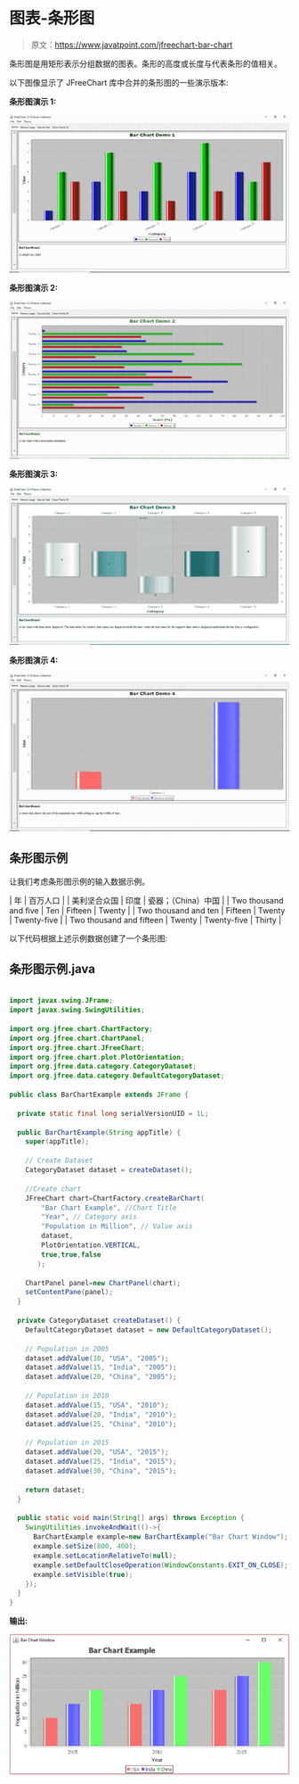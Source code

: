 # 图表-条形图

> 原文：<https://www.javatpoint.com/jfreechart-bar-chart>

条形图是用矩形表示分组数据的图表。条形的高度或长度与代表条形的值相关。

以下图像显示了 JFreeChart 库中合并的条形图的一些演示版本:

**条形图演示 1:**

![JFreeChart Bar Chart Demo 1](img/ea8b7514af6dc8de641f82d0944caaab.png)

**条形图演示 2:**

![JFreeChart Bar Chart Demo 2](img/d5d936bfc9f7033202e8b59631fe6e1f.png)

**条形图演示 3:**

![JFreeChart Bar Chart Demo 3](img/9a93809190c57fa4e98cf197ab6c6bc0.png)

**条形图演示 4:**

![JFreeChart Bar Chart Demo 4](img/f658cd61658caf601009051eb21b1b18.png)

## 条形图示例

让我们考虑条形图示例的输入数据示例。

| 年 | 百万人口 |
| 美利坚合众国 | 印度 | 瓷器；（China）中国 |
| Two thousand and five | Ten | Fifteen | Twenty |
| Two thousand and ten | Fifteen | Twenty | Twenty-five |
| Two thousand and fifteen | Twenty | Twenty-five | Thirty |

以下代码根据上述示例数据创建了一个条形图:

## 条形图示例.java

```java

import javax.swing.JFrame;
import javax.swing.SwingUtilities;

import org.jfree.chart.ChartFactory;
import org.jfree.chart.ChartPanel;
import org.jfree.chart.JFreeChart;
import org.jfree.chart.plot.PlotOrientation;
import org.jfree.data.category.CategoryDataset;
import org.jfree.data.category.DefaultCategoryDataset;

public class BarChartExample extends JFrame {

  private static final long serialVersionUID = 1L;

  public BarChartExample(String appTitle) {
    super(appTitle);

    // Create Dataset
    CategoryDataset dataset = createDataset();

    //Create chart
    JFreeChart chart=ChartFactory.createBarChart(
        "Bar Chart Example", //Chart Title
        "Year", // Category axis
        "Population in Million", // Value axis
        dataset,
        PlotOrientation.VERTICAL,
        true,true,false
       );

    ChartPanel panel=new ChartPanel(chart);
    setContentPane(panel);
  }

  private CategoryDataset createDataset() {
    DefaultCategoryDataset dataset = new DefaultCategoryDataset();

    // Population in 2005
    dataset.addValue(10, "USA", "2005");
    dataset.addValue(15, "India", "2005");
    dataset.addValue(20, "China", "2005");

    // Population in 2010
    dataset.addValue(15, "USA", "2010");
    dataset.addValue(20, "India", "2010");
    dataset.addValue(25, "China", "2010");

    // Population in 2015
    dataset.addValue(20, "USA", "2015");
    dataset.addValue(25, "India", "2015");
    dataset.addValue(30, "China", "2015");

    return dataset;
  }

  public static void main(String[] args) throws Exception {
    SwingUtilities.invokeAndWait(()->{
      BarChartExample example=new BarChartExample("Bar Chart Window");
      example.setSize(800, 400);
      example.setLocationRelativeTo(null);
      example.setDefaultCloseOperation(WindowConstants.EXIT_ON_CLOSE);
      example.setVisible(true);
    });
  }
}

```

**输出:**

![JFreeChart bar Chart example](img/9bf1cbb096a50cb6f6a6d8f39487d6ae.png)